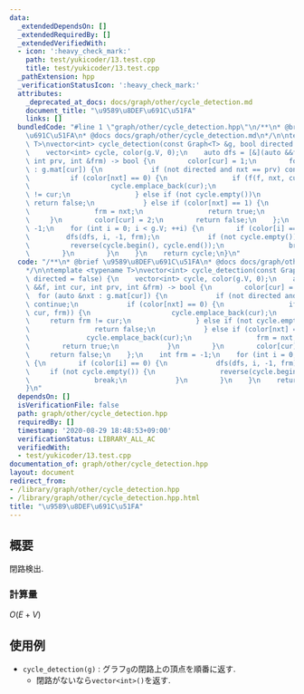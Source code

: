 ```yaml
---
data:
  _extendedDependsOn: []
  _extendedRequiredBy: []
  _extendedVerifiedWith:
  - icon: ':heavy_check_mark:'
    path: test/yukicoder/13.test.cpp
    title: test/yukicoder/13.test.cpp
  _pathExtension: hpp
  _verificationStatusIcon: ':heavy_check_mark:'
  attributes:
    _deprecated_at_docs: docs/graph/other/cycle_detection.md
    document_title: "\u9589\u8DEF\u691C\u51FA"
    links: []
  bundledCode: "#line 1 \"graph/other/cycle_detection.hpp\"\n/**\n* @brief \u9589\u8DEF\
    \u691C\u51FA\n* @docs docs/graph/other/cycle_detection.md\n*/\n\ntemplate <typename\
    \ T>\nvector<int> cycle_detection(const Graph<T> &g, bool directed = false) {\n\
    \    vector<int> cycle, color(g.V, 0);\n    auto dfs = [&](auto &&f, int cur,\
    \ int prv, int &frm) -> bool {\n        color[cur] = 1;\n        for (auto &nxt\
    \ : g.mat[cur]) {\n            if (not directed and nxt == prv) continue;\n  \
    \          if (color[nxt] == 0) {\n                if (f(f, nxt, cur, frm)) {\n\
    \                    cycle.emplace_back(cur);\n                    return frm\
    \ != cur;\n                } else if (not cycle.empty())\n                   \
    \ return false;\n            } else if (color[nxt] == 1) {\n                cycle.emplace_back(cur);\n\
    \                frm = nxt;\n                return true;\n            }\n   \
    \     }\n        color[cur] = 2;\n        return false;\n    };\n    int frm =\
    \ -1;\n    for (int i = 0; i < g.V; ++i) {\n        if (color[i] == 0) {\n   \
    \         dfs(dfs, i, -1, frm);\n            if (not cycle.empty()) {\n      \
    \          reverse(cycle.begin(), cycle.end());\n                break;\n    \
    \        }\n        }\n    }\n    return cycle;\n}\n"
  code: "/**\n* @brief \u9589\u8DEF\u691C\u51FA\n* @docs docs/graph/other/cycle_detection.md\n\
    */\n\ntemplate <typename T>\nvector<int> cycle_detection(const Graph<T> &g, bool\
    \ directed = false) {\n    vector<int> cycle, color(g.V, 0);\n    auto dfs = [&](auto\
    \ &&f, int cur, int prv, int &frm) -> bool {\n        color[cur] = 1;\n      \
    \  for (auto &nxt : g.mat[cur]) {\n            if (not directed and nxt == prv)\
    \ continue;\n            if (color[nxt] == 0) {\n                if (f(f, nxt,\
    \ cur, frm)) {\n                    cycle.emplace_back(cur);\n               \
    \     return frm != cur;\n                } else if (not cycle.empty())\n    \
    \                return false;\n            } else if (color[nxt] == 1) {\n  \
    \              cycle.emplace_back(cur);\n                frm = nxt;\n        \
    \        return true;\n            }\n        }\n        color[cur] = 2;\n   \
    \     return false;\n    };\n    int frm = -1;\n    for (int i = 0; i < g.V; ++i)\
    \ {\n        if (color[i] == 0) {\n            dfs(dfs, i, -1, frm);\n       \
    \     if (not cycle.empty()) {\n                reverse(cycle.begin(), cycle.end());\n\
    \                break;\n            }\n        }\n    }\n    return cycle;\n\
    }\n"
  dependsOn: []
  isVerificationFile: false
  path: graph/other/cycle_detection.hpp
  requiredBy: []
  timestamp: '2020-08-29 18:48:53+09:00'
  verificationStatus: LIBRARY_ALL_AC
  verifiedWith:
  - test/yukicoder/13.test.cpp
documentation_of: graph/other/cycle_detection.hpp
layout: document
redirect_from:
- /library/graph/other/cycle_detection.hpp
- /library/graph/other/cycle_detection.hpp.html
title: "\u9589\u8DEF\u691C\u51FA"
---
```

## 概要

閉路検出.

### 計算量

$O(E + V)$

## 使用例

- `cycle_detection(g)` : グラフ`g`の閉路上の頂点を順番に返す.
  - 閉路がないなら`vector<int>()`を返す.
